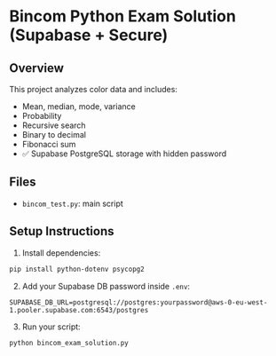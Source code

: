 
# Bincom Python Exam Solution (Supabase + Secure)

## Overview

This project analyzes color data and includes:
- Mean, median, mode, variance
- Probability
- Recursive search
- Binary to decimal
- Fibonacci sum
- ✅ Supabase PostgreSQL storage with hidden password

## Files
- `bincom_test.py`: main script


## Setup Instructions

1. Install dependencies:
```bash
pip install python-dotenv psycopg2
```

2. Add your Supabase DB password inside `.env`:
```
SUPABASE_DB_URL=postgresql://postgres:yourpassword@aws-0-eu-west-1.pooler.supabase.com:6543/postgres
```

3. Run your script:
```bash
python bincom_exam_solution.py
```


